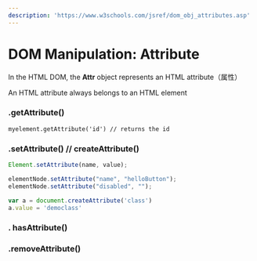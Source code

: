 ```yaml
---
description: 'https://www.w3schools.com/jsref/dom_obj_attributes.asp'
---
```


# DOM Manipulation: Attribute

In the HTML DOM, the **Attr** object represents an HTML attribute（属性）

An HTML attribute always belongs to an HTML element

### 

### .getAttribute\(\)

```text
myelement.getAttribute('id') // returns the id
```

### .setAttribute\(\)  // createAttribute\(\)

```javascript
Element.setAttribute(name, value);

elementNode.setAttribute("name", "helloButton");
elementNode.setAttribute("disabled", "");

var a = document.createAttribute('class')
a.value = 'democlass'
```

### . **hasAttribute\(\)**

###  **.removeAttribute\(\)**


